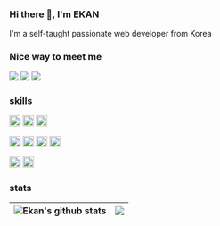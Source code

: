 ### Hi there 👋, I'm EKAN

I'm a self-taught passionate web developer from Korea

### Nice way to meet me
<p>
  <a href="https://blog.naver.com/ekankr2" target="_blank"><img src="https://img.shields.io/badge/Blog-DD0B78?style=flat-square&&logo=Naver&logoColor=white"/></a>
  <a href="https://www.linkedin.com/in/ekankr2/?locale=en_US" target="_blank"><img src="https://img.shields.io/badge/IkhwanIm-0A66C2?style=flat-square&logo=Linkedin&logoColor=white"/></a>
  <a href="mailto:ekankr2@naver.com" target="_blank"><img src="https://img.shields.io/badge/ekankr2@naver.com-brightgreen?style=flat-square&logo=Naver&logoColor=white"/></a>
</p>

###  skills
<p>
<code><img height="20" alt="javascript" src="https://cdn.worldvectorlogo.com/logos/logo-javascript.svg"></code>
<code><img height="20" alt="typescript" src="https://cdn.worldvectorlogo.com/logos/typescript.svg"></code>
<code><img height="20" alt="python" src="https://cdn.worldvectorlogo.com/logos/python-5.svg"></code>
</p>

<p>
<code><img height="20" alt="nodejs" src="https://cdn.worldvectorlogo.com/logos/nodejs-2.svg"></code>
<code><img height="20" alt="react" src="https://cdn.worldvectorlogo.com/logos/react-2.svg"></code>
<code><img height="20" alt="nextjs" src="https://cdn.worldvectorlogo.com/logos/next-js.svg"></code>
<code><img height="20" alt="spring" src="https://cdn.worldvectorlogo.com/logos/fastapi.svg"></code>
</p>

<p>
<code><img height="20" alt="aws" src="https://cdn.worldvectorlogo.com/logos/aws-2.svg"></code>
<code><img height="20" alt="mongodb" src="https://cdn.worldvectorlogo.com/logos/mongodb-icon-1-1.svg"></code>
</p>

### stats

| <img align="center" src="https://github-readme-stats-git-masterrstaa-rickstaa.vercel.app/api?username=ekankr2&show_icons=true&include_all_commits=true&theme=buefy&hide_border=true" alt="Ekan's github stats" /> | <img align="center" src="https://github-readme-stats-git-masterrstaa-rickstaa.vercel.app/api/top-langs/?username=ekankr2&layout=compact&theme=buefy&hide_border=true" /> |
| ------------- | ------------- |
